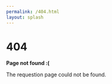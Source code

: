 ```yaml
---
permalink: /404.html
layout: splash
---
```


# 404

**Page not found :(**

The requestion page could not be found.
